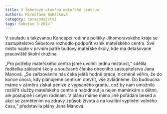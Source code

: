 ```yaml
---
title: V Šebetově otevřou mateřské centrum
authors: Miroslava Boháčková
category: zpravodajství
tags: Šebetov 3-2014
---
```


V souladu s takzvanou Koncepcí rodinné politiky Jihomoravského kraje se zastupitelstvo Šebetova rozhodlo podpořit vznik mateřského centra. Své místo najde v prvním patře budovy mateřské školy, kde má detašované pracoviště školní družina.

„Pro potřeby mateřského centra jsme uvolnili jednu místnost,“ sdělila ředitelka základní školy a současně členka obecního zastupitelstva Jana Manová. „Se zařizováním nás čeká ještě hodně práce, nicméně věřím, že do konce února, kdy plánujeme centrum otevřít, vše zvládneme. Do budoucna máme v záměru získat peníze z vypsaného grantu, což by nám umožnilo rozšířit služby mateřského centra a nabídnout je nejen maminkám s dětmi, ale postupně i celým rodinám. V plánu máme mimo jiné pořádání besed a akcí se zaměřením na zdravý způsob života a na kvalitní vyplnění volného času,“ představila plány Jana Manová.